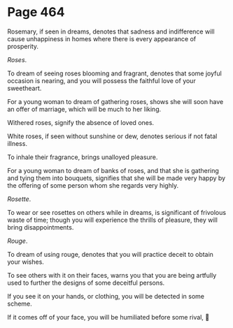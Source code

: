 # Page 464
Rosemary, if seen in dreams, denotes that sadness and indifference will cause
unhappiness in homes where there is every appearance of prosperity.


_Roses_.


To dream of seeing roses blooming and fragrant, denotes that some
joyful occasion is nearing, and you will possess the faithful love
of your sweetheart.


For a young woman to dream of gathering roses, shows she will soon
have an offer of marriage, which will be much to her liking.


Withered roses, signify the absence of loved ones.


White roses, if seen without sunshine or dew, denotes serious
if not fatal illness.


To inhale their fragrance, brings unalloyed pleasure.


For a young woman to dream of banks of roses, and that she is gathering
and tying them into bouquets, signifies that she will be made very happy
by the offering of some person whom she regards very highly.


_Rosette_.


To wear or see rosettes on others while in dreams, is significant
of frivolous waste of time; though you will experience the thrills
of pleasure, they will bring disappointments.


_Rouge_.


To dream of using rouge, denotes that you will practice deceit
to obtain your wishes.


To see others with it on their faces, warns you that you are being artfully
used to further the designs of some deceitful persons.


If you see it on your hands, or clothing, you will be detected
in some scheme.


If it comes off of your face, you will be humiliated before some rival,
